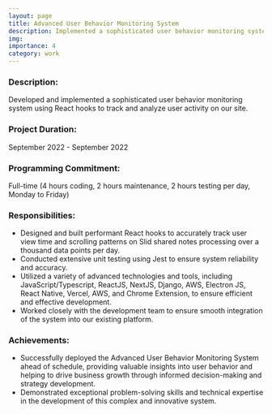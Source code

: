 ```yaml
---
layout: page
title: Advanced User Behavior Monitoring System
description: Implemented a sophisticated user behavior monitoring system
img:
importance: 4
category: work
---
```


<div>
    <h3>Description:</h3>
    <p>Developed and implemented a sophisticated user behavior monitoring system using React hooks to track and analyze user activity on our site.</p>
    <h3>Project Duration:</h3>
    <p>September 2022 - September 2022</p>
    <h3>Programming Commitment:</h3>
    <p>Full-time (4 hours coding, 2 hours maintenance, 2 hours testing per day, Monday to Friday)</p>
    <h3>Responsibilities:</h3>
    <ul>
        <li>Designed and built performant React hooks to accurately track user view time and scrolling patterns on Slid shared notes processing over a thousand data points per day.</li>
        <li>Conducted extensive unit testing using Jest to ensure system reliability and accuracy.</li>
        <li>Utilized a variety of advanced technologies and tools, including JavaScript/Typescript, ReactJS, NextJS, Django, AWS, Electron JS, React Native, Vercel, AWS, and Chrome Extension, to ensure efficient and effective development.</li>
        <li>Worked closely with the development team to ensure smooth integration of the system into our existing platform.</li>
    </ul>
    <h3>Achievements:</h3>
    <ul>
        <li>Successfully deployed the Advanced User Behavior Monitoring System ahead of schedule, providing valuable insights into user behavior and helping to drive business growth through informed decision-making and strategy development.</li>
        <li>Demonstrated exceptional problem-solving skills and technical expertise in the development of this complex and innovative system.</li>
    </ul>
</div>
